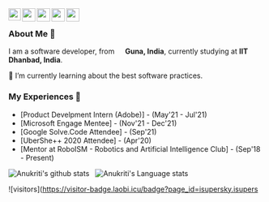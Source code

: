 <!--<h1><img src="https://media.giphy.com/media/3og0IAzB7lmOo2q0Ss/giphy.gif" width="30"/> Hi everyone!</h1> 

<p>Welcome to my page! </br> I'm Anukriti , AI and Software Enthusiast from <img src="https://img.icons8.com/emoji/50/000000/india-emoji.png" width="13"/> <b>Guna, India</b>, currently studying at <b>IIT Dhanbad, India</b>. </p>

<p>🌱 I’m currently learning about the best software programming practices.</p>

<h3>I love to code in</h3>
<p>
  <img alt="C++" src="https://upload.wikimedia.org/wikipedia/commons/thumb/1/18/ISO_C%2B%2B_Logo.svg/1822px-ISO_C%2B%2B_Logo.svg.png" width="40"/>
  <img alt="Python" src="https://upload.wikimedia.org/wikipedia/commons/thumb/c/c3/Python-logo-notext.svg/1200px-Python-logo-notext.svg.png" width="42"/>
</p>
<h3>I love to play with</h3>
<p>
  <img alt="OpenCV" src="https://upload.wikimedia.org/wikipedia/commons/thumb/3/32/OpenCV_Logo_with_text_svg_version.svg/390px-OpenCV_Logo_with_text_svg_version.svg.png" width="40"/>
  <img alt="Tensorflow" src="https://upload.wikimedia.org/wikipedia/commons/thumb/1/11/TensorFlowLogo.svg/1229px-TensorFlowLogo.svg.png" width="70">
  <img alt="NLTK" src="https://global-uploads.webflow.com/5d3ec351b1eba4332d213004/5ec645ccd0d5ff3da33ec726_python_nltk.png" width="60">
  <img alt="PySerial" src="https://avatars.githubusercontent.com/u/10537924?s=280&v=4" width="60">
</p>
<p>💬Ask me about anything would love to connect and help.</p>

## Hey <img src="https://github.com/TheDudeThatCode/TheDudeThatCode/blob/master/Assets/Hi.gif" width="29px">, I'm [Anukriti Rawat!](https://www.linkedin.com/in/anukriti-rawat-10667a180/) 

**isupersky/isupersky** is a ✨ _special_ ✨ repository because its `README.md` (this file) appears on your GitHub profile.

Here are some ideas to get you started:

- 🔭 I’m currently working on ...
- 🌱 I’m currently learning ...
- 👯 I’m looking to collaborate on ...
- 🤔 I’m looking for help with ...
- 💬 Ask me about ...
- 📫 How to reach me: ...
- 😄 Pronouns: ...
- ⚡ Fun fact: ...
-->


<a href="https://www.linkedin.com/in/anukriti-rawat-10667a180/">
  <img align="left" width="24px" src="https://cdn.jsdelivr.net/npm/simple-icons@v3/icons/linkedin.svg"  />
</a>
<a href="https://twitter.com/isupersky">
  <img align="left" width="26px" src="https://cdn.jsdelivr.net/npm/simple-icons@v3/icons/twitter.svg" />
</a>
<a href="mailto:kratianu72@gmail.com">
  <img align="left" width="26px" src="https://cdn.jsdelivr.net/npm/simple-icons@v3/icons/gmail.svg" />
</a>
<a href="https://www.youtube.com/channel/UCiiOUy5NitscX1Ao8on70Rw">
  <img align="left" width="26px" src="https://cdn.jsdelivr.net/npm/simple-icons@v3/icons/youtube.svg" />
</a>
<a href="https://isupersky.medium.com/">
  <img align="left" width="26px" src="https://cdn.jsdelivr.net/npm/simple-icons@v3/icons/medium.svg" />
</a>

<br />

### About Me 🚀
<p>I am a software developer, from <img src="https://img.icons8.com/emoji/50/000000/india-emoji.png" width="13"/> <b>Guna, India</b>, currently studying at <b>IIT Dhanbad, India</b>. </p>
<p>🌱 I’m currently learning about the best software practices.</p>

### My Experiences 🙌
- [Product Develpment Intern (Adobe)] - (May'21 - Jul'21)
- [Microsoft Engage Mentee] - (Nov'21 - Dec'21)
- [Google Solve.Code Attendee] - (Sep'21)
- [UberShe++ 2020 Attendee] - (Apr'20)
- [Mentor at RoboISM - Robotics and Artificial Intelligence Club] - (Sep'18 - Present) 

![Anukriti's github stats](https://github-readme-stats.vercel.app/api?username=KratiAnu&show_icons=true&hide_border=true)&nbsp;&nbsp;
![Anukriti's Language stats](https://github-readme-stats-eight-theta.vercel.app/api/top-langs/?username=KratiAnu&layout=compact&langs_count=8&hide_border=true)
<br />



![visitors](https://visitor-badge.laobi.icu/badge?page_id=isupersky.isupers

<!--
**KratiAnu/KratiAnu** is a ✨ _special_ ✨ repository because its `README.md` (this file) appears on your GitHub profile.

Here are some ideas to get you started:

- 🔭 I’m currently working on ...
- 🌱 I’m currently learning ...
- 👯 I’m looking to collaborate on ...
- 🤔 I’m looking for help with ...
- 💬 Ask me about ...
- 📫 How to reach me: ...
- 😄 Pronouns: ...
- ⚡ Fun fact: ...
-->
